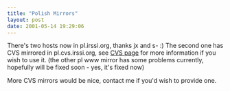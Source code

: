 ```yaml
---
title: "Polish Mirrors"
layout: post
date: 2001-05-14 19:29:06
---
```

There's two hosts now in pl.irssi.org, thanks jx and s- :) The second
one has CVS mirrored in pl.cvs.irssi.org, see [CVS
page](https://github.com/irssi) for more information if you wish to use
it. (the other pl www mirror has some problems currently, hopefully will
be fixed soon - yes, it's fixed now)

More CVS mirrors would be nice, contact me if you'd wish to provide one.

